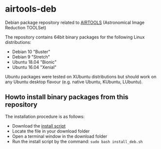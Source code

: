 # airtools-deb
Debian package repository related to [AIRTOOLS](https://github.com/ewelot/airtools)
(Astronomical Image Reduction TOOLSet)  

The repository contains 64bit binary packages for the following Linux distributions:
  - Debian 10 "Buster"
  - Debian 9 "Stretch"
  - Ubuntu 18.04 "Bionic" 
  - Ubuntu 16.04 "Xenial"

Ubuntu packages were tested on XUbuntu distributions but should work on
any Ubuntu desktop flavour (e.g. native Ubuntu, KUbuntu, LUbuntu). 


## Howto install binary packages from this repository

The installation procedure is as follows:
- Download the
  [install script](https://github.com/ewelot/airtools/raw/master/install_deb.sh)
- Locate the file in your download folder
- Open a terminal window in the download folder
- Run the install script by the command: `sudo bash install_deb.sh`
